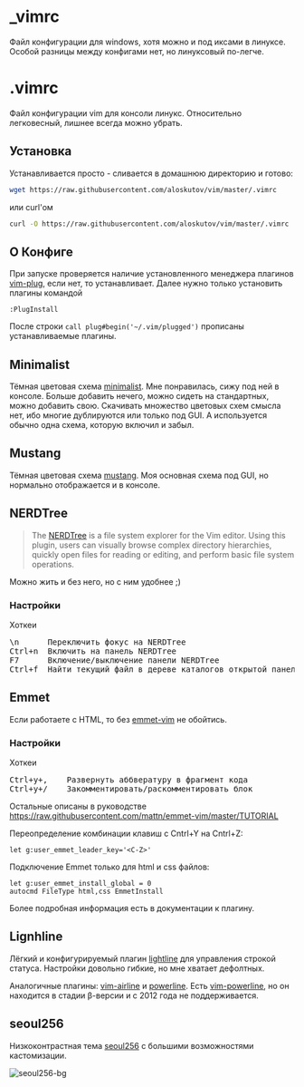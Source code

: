 # _vimrc #
Файл конфигурации для windows, хотя можно и под иксами в линуксе. Особой разницы между конфигами нет, но линуксовый по-легче.

# .vimrc #
Файл конфигурации vim для консоли линукс. Относительно легковесный, лишнее всегда можно убрать.

## Установка ##
Устанавливается просто - сливается в домашнюю директорию и готово:

```sh
wget https://raw.githubusercontent.com/aloskutov/vim/master/.vimrc
```
или curl'ом
```sh
curl -O https://raw.githubusercontent.com/aloskutov/vim/master/.vimrc
```

## О Конфиге ##

При запуске проверяется наличие установленного менеджера плагинов [vim-plug], если нет, то устанавливает. Далее нужно только установить плагины командой
```vim
:PlugInstall
```

После строки ```call plug#begin('~/.vim/plugged')``` прописаны устанавливаемые плагины.

## Minimalist ##
Тёмная цветовая схема [minimalist]. Мне понравилась, сижу под ней в консоле. Больше добавить нечего, можно сидеть на стандартных, можно добавить свою. Скачивать множество цветовых схем смысла нет, ибо многие дублируются или только под GUI. А используется обычно одна схема, которую включил и забыл.

## Mustang ##
Тёмная цветовая схема [mustang]. Моя основная схема под GUI, но нормально отображается и в консоле.

## NERDTree ##
>The [NERDTree] is a file system explorer for the Vim editor. Using this plugin, users can visually browse complex directory hierarchies, quickly open files for reading or editing, and perform basic file system operations.

Можно жить и без него, но с ним удобнее ;)

### Настройки ###
Хоткеи
<pre>
\n      Переключить фокус на NERDTree
Ctrl+n  Включить на панель NERDTree
F7      Включение/выключение панели NERDTree
Ctrl+f  Найти текущий файл в дереве каталогов открытой панели NERDTree
</pre>

## Emmet ##
Если работаете с HTML, то без [emmet-vim] не обойтись.

### Настройки ###
Хоткеи
<pre>
Ctrl+y+,    Развернуть аббвературу в фрагмент кода
Ctrl+y+/    Закомментировать/раскомментировать блок
</pre>
Остальные описаны в руководстве https://raw.githubusercontent.com/mattn/emmet-vim/master/TUTORIAL

Переопределение комбинации клавиш c Cntrl+Y на Cntrl+Z:
```vim
let g:user_emmet_leader_key='<C-Z>'
```

Подключение Emmet только для html и css файлов:
```vim
let g:user_emmet_install_global = 0
autocmd FileType html,css EmmetInstall
```
Более подробная информация есть в документации к плагину.

## Lignhline ##

Лёгкий и конфигурируемый плагин [lightline] для управления строкой статуса. Настройки довольно гибкие, но мне хватает дефолтных.

Аналогичные плагины: [vim-airline] и [powerline]. Есть [vim-powerline], но он находится в стадии β-версии и с 2012 года не поддерживается.

## seoul256 ##
Низкоконтрастная тема [seoul256] с большими возможностями кастомизации.

![seoul256-bg](https://raw.github.com/junegunn/i/master/seoul256-bg.png)


[vim-plug]: https://github.com/junegunn/vim-plug
[minimalist]: https://github.com/dikiaap/minimalist
[seoul256]: https://github.com/junegunn/seoul256.vim
[mustang]: https://github.com/croaker/mustang-vim
[NERDTree]: https://github.com/preservim/nerdtree
[emmet-vim]: https://github.com/mattn/emmet-vim
[Lightline]: https://github.com/itchyny/lightline.vim
[vim-airline]: https://github.com/vim-airline/vim-airline
[powerline]: https://github.com/powerline/powerline
[vim-powerline]: https://github.com/Lokaltog/vim-powerline